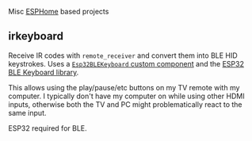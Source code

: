 Misc [ESPHome](https://esphome.io/) based projects

## irkeyboard

Receive IR codes with `remote_receiver` and convert them into BLE HID keystrokes. Uses a [`Esp32BLEKeyboard` custom component](esp32_ble_keyboard.h) and the [ESP32 BLE Keyboard library](https://github.com/T-vK/ESP32-BLE-Keyboard).

This allows using the play/pause/etc buttons on my TV remote with my computer. I typically don't have my computer on while using other HDMI inputs, otherwise both the TV and PC might problematically react to the same input.

ESP32 required for BLE.
